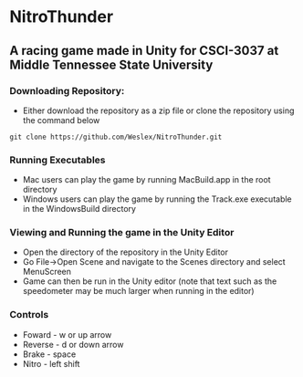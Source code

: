 # NitroThunder
## A racing game made in Unity for CSCI-3037 at Middle Tennessee State University

### Downloading Repository:
- Either download the repository as a zip file or clone the repository using the command below
```
git clone https://github.com/Weslex/NitroThunder.git
```

### Running Executables
- Mac users can play the game by running MacBuild.app in the root directory
- Windows users can play the game by running the Track.exe executable in the WindowsBuild directory

### Viewing and Running the game in the Unity Editor
- Open the directory of the repository in the Unity Editor
- Go File->Open Scene and navigate to the Scenes directory and select MenuScreen
- Game can then be run in the Unity editor (note that text such as the speedometer may be much larger when running in the editor)

### Controls
- Foward - w or up arrow
- Reverse - d or down arrow
- Brake - space
- Nitro - left shift

